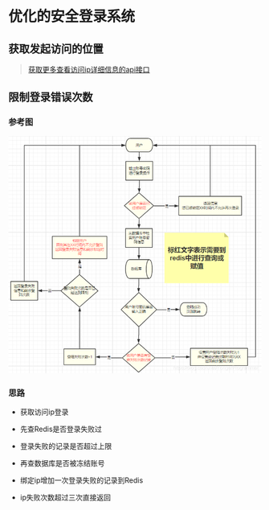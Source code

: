 # 优化的安全登录系统

## 获取发起访问的位置

> [获取更多查看访问ip详细信息的api接口](https://blog.csdn.net/qq_36171783/article/details/114537229)

## 限制登录错误次数

### 参考图

![Alt text](design.png)

### 思路

- 获取访问ip登录

- 先查Redis是否登录失败过

- 登录失败的记录是否超过上限

- 再查数据库是否被冻结账号

- 绑定ip增加一次登录失败的记录到Redis

- ip失败次数超过三次直接返回
